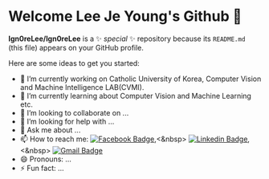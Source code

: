 # Welcome Lee Je Young's Github 👋


**Ign0reLee/Ign0reLee** is a ✨ _special_ ✨ repository because its `README.md` (this file) appears on your GitHub profile.

Here are some ideas to get you started:

- 🔭 I’m currently working on Catholic University of Korea, Computer Vision and Machine Intelligence LAB(CVMI).
- 🌱 I’m currently learning about Computer Vision and Machine Learning etc.
- 👯 I’m looking to collaborate on ...
- 🤔 I’m looking for help with ...
- 💬 Ask me about ...
- 📫 How to reach me: [![Facebook Badge](https://img.shields.io/badge/facebook-1877f2?style=flat-square&logo=facebook&logoColor=white&link=https://www.facebook.com/jeyoung.lee.716)](https://www.facebook.com/jeyoung.lee.716),<&nbsp> [![Linkedin Badge](https://img.shields.io/badge/-LinkedIn-blue?style=flat-square&logo=Linkedin&logoColor=white&link=https://www.linkedin.com/in/%EC%A0%9C%EC%98%81-%EC%9D%B4-2857a517b/)](https://www.linkedin.com/in/%EC%A0%9C%EC%98%81-%EC%9D%B4-2857a517b/),  <&nbsp>
[![Gmail Badge](https://img.shields.io/badge/Gmail-d14836?style=flat-square&logo=Gmail&logoColor=white&link=mailto:dlwpdud@gmail.com)](mailto:dlwpdud@gmail.com)
- 😄 Pronouns: ...
- ⚡ Fun fact: ...

